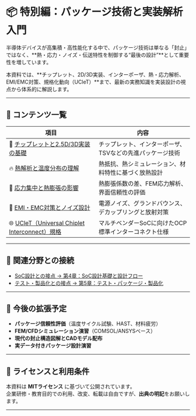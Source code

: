 # 📦 特別編：パッケージ技術と実装解析入門

半導体デバイスが高集積・高性能化する中で、パッケージ技術は単なる「封止」ではなく、**熱・応力・ノイズ・伝送特性を制御する“最後の設計”**として重要性を増しています。

本資料では、**チップレット、2D/3D実装、インターポーザ、熱・応力解析、EMI/EMC対策、規格化動向（UCleT）**まで、最新の実務知識を実装設計の視点から体系的に解説します。

---

## 📑 コンテンツ一覧

| 項目 | 内容 |
|------|------|
| 🧩 [チップレットと2.5D/3D実装の基礎](./chiplet_intro.md) | チップレット、インターポーザ、TSVなどの先進パッケージ技術 |
| 🔥 [熱解析と温度分布の理解](./thermal_analysis.md) | 熱抵抗、熱シミュレーション、材料特性に基づく放熱設計 |
| 🧪 [応力集中と熱膨張の影響](./stress_simulation.md) | 熱膨張係数の差、FEM応力解析、界面信頼性の評価 |
| 📶 [EMI・EMC対策とノイズ設計](./emi_emc_basics.md) | 電源ノイズ、グランドバウンス、デカップリングと放射対策 |
| 🌐 [UCleT（Universal Chiplet Interconnect）規格](./uclet_intro.md) | マルチベンダーSoCに向けたOCP標準インターコネクト仕様 |

---

## 🧱 関連分野との接続

- [SoC設計との接点 → 第4章：SoC設計基礎と設計フロー](../../chapter4_soc_design/README.md)
- [テスト・製品化との接点 → 第5章：テスト・パッケージ・製品化](../../chapter5_test_package/README.md)

---

## 📘 今後の拡張予定

- **パッケージ信頼性評価**（温度サイクル試験、HAST、材料疲労）
- **FEM/CFDシミュレーション演習**（COMSOL/ANSYSベース）
- **現代の封止構造図解とCADモデル配布**
- **実データ付きパッケージ設計演習**

---

## 📝 ライセンスと利用条件

本資料は **MITライセンス** に基づいて公開されています。  
企業研修・教育目的での利用、改変、転載は自由ですが、**出典の明記**をお願いします。

---
